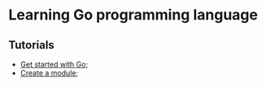 # Learning Go programming language

## Tutorials

- [Get started with Go](https://go.dev/doc/tutorial/getting-started);
- [Create a module](https://go.dev/doc/tutorial/create-module);
